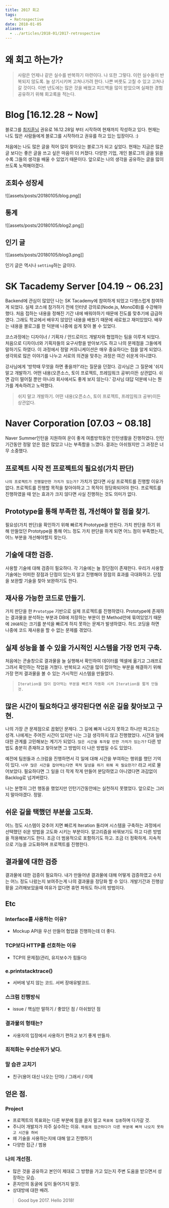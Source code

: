 ```yaml
---
title: 2017 회고
tags:
  - Retrospective
date: 2018-01-05
aliases: 
  - ../articles/2018-01/2017-retrospective
---
```

# 왜 회고 하는가?
> 사람은 언제나 같은 실수를 반복하기 마련이다. 나 또한 그렇다. 이런 실수들이 반복되지 않도록. 늘 상기시키며 고쳐나가려 한다. 나쁜 버릇도 고칠 수 있고 고쳐나갈 것이다. 이번 년도에는 많은 것을 배웠고 피드백을 많이 받았으며 실패한 경험 공유하기 위해 회고록을 적는다.

# Blog [16.12.28 ~ Now]
블로그를 [최지훈님](https://cjh5414.github.io) 권유로 16.12.28일 부터 시작하여 현재까지 작성하고 있다. 현재는 나도 많은 사람들에게 블로그를 시작하라고 권유를 하고 있는 입장이다. :)

처음에는 나도 많은 글을 적어 많이 찾아오는 블로그가 되고 싶었다. 현재는 지금은 많은 글 보다는 좋은 글을 쓰고 싶은 마음이 더 커졌다. 다양한 기업, 개인 블로그의 글을 읽을 수록 그들의 생각을 배울 수 있었기 때문이다. 앞으로는 나의 생각을 공유하는 글을 많이 쓰도록 노력해야겠다.

## 조회수 성장세
![[assets/posts/20180105/blog.png]]

## 통계
![[assets/posts/20180105/blog2.png]]

## 인기 글
![[assets/posts/20180105/blog3.png]]

인기 글은 역시나 `setting`하는 글이다.

# SK Tacademy Server [04.19 ~ 06.23]
Backend에 관심이 많았던 나는 SK Tacademy에 참여하게 되었고 다행스럽게 참여하게 되었다. 실제 코스에 참가하기 전에 인터넷 강의로(Node.js, MonoDB)를 수강해야 했다. 처음 접하는 내용을 정해진 기간 내에 배워야하기 때문에 진도를 맞추기에 급급하였다. 그래도 학교에서 배우지 않았던 내용을 배웠기 때문에 새로웠고 재미있었다. 배우는 내용을 블로그를 한 덕분에 나중에 쉽게 찾아 볼 수 있었다.

코스과정에는 디자이너 / 기획자 / 안드로이드 개발자와 협업하는 팀을 이루게 되었다. 처음으로 디자이너와 기획자들의 요구사항을 받아보기도 하고 나의 문제점을 그들에게 말하기도 하였다. 이 과정에서 정말 커뮤니케이션은 매우 중요하다는 점을 알게 되었다. 생각외로 많은 이야기를 나누고 서로의 의견을 맞추는 과정은 여간 쉬운게 아니였다.

강사님에게 '방학때 무엇을 하면 좋을까?'라는 질문을 던졌다. 강사님은 그 질문에 '쉬지 말고 개발하기. 어떤 내용(오픈소스, 토이 프로젝트, 프레임워크 공부)이든 상관없다. 쉬면 감이 떨어질 뿐만 아니라 회사에서도 좋게 보지 않는다.' 강사님 대답 덕분에 나는 뭔가를 계속하려고 노력했다.

> 쉬지 말고 개발하기. 어떤 내용(오픈소스, 토이 프로젝트, 프레임워크 공부)이든 상관없다.

# Naver Corporation [07.03 ~ 08.18]
Naver Summer인턴을 지원하여 운이 좋게 여름방학동안 인턴생활을 진행하였다. 인턴기간동안 정말 얻은 점은 많았고 나는 부족함을 느꼈다. 결과는 아쉬웠지만 그 과정은 너무 소중했다.

## 프로젝트 시작 전 프로젝트의 필요성(가치 판단)
`나의 프로젝트가 진행할만한 가치가 있는가?` 가치가 없다면 사실 프로젝트를 진행할 이유가 없다. 프로젝트를 진행할 목적을 찾아야하고 그 목적이 정당화되어야 한다.
프로젝트를 진행하였을 때 얻는 효과가 크지 않다면 사실 진행하는 것도 의미가 없다.

## Prototype을 통해 부족한 점, 개선해야 할 점을 찾기.
필요성(가치 판단)을 확인하기 위해 빠르게 Prototype을 만든다. 가치 판단을 하기 위해 만들었던 Prototype을 통해 어느 정도 가치 판단을 하게 되면 어느 점이 부족헀는지, 어느 부분을 개선해야할지 찾는다.

## 기술에 대한 검증.
사용할 기술에 대해 검증이 필요하다. 각 기술에는 늘 장단점이 존재한다. 우리가 사용할 기술에는 어떠한 장점과 단점이 있는지 알고 진행해야 장점의 효과를 극대화하고. 단점을 보완할 기술을 찾아 보완하기도 한다.

## 재사용 가능한 코드로 만들기.
가치 판단을 한 `Prototype` 기반으로 실제 프로젝트를 진행하였다. Prototype에 존재하는 결과물을 분석하는 부분과 DB에 저장하는 부분이 한 Method안에 묶여있었기 때문에 `20GB`되는 크기를 분석을 빠르게 하지 못하는 문제가 발생하였다. 하드 코딩을 하면 나중에 코드 재사용을 할 수 없는 문제를 겪었다.

## 실제 성능을 볼 수 있을 가시적인 시스템을 가장 먼저 구축.
처음에는 콘솔창으로 결과물을 늘 실행해서 확인하여 데이터를 엑셀에 옮기고 그래프로 그려서 확인하는 작업을 거쳤다. 반복되고 시간을 많이 잡아먹는 부분을 해결하기 위해 가장 먼저 결과물을 볼 수 있는 가시적인 시스템을 만들었다.

> `Iteration을 많이 잡아먹는 부분을 빠르게 자동화 시켜 Iteration을 짧게 만들 것.`

## 많은 시간이 필요하다고 생각된다면 쉬운 길을 찾아보고 구현.
나의 가장 큰 문제점으로 꼽혔던 문제다. 그 길에 빠져 나오지 못하고 하나만 파고드는 성격. 나에게는 주어진 시간이 있지만 나는 그걸 생각하지 않고 진행했었다. 시간과 일에 대한 관계를 고민해보는 계기가 되었다. `많은 시간을 투자할 만한 가치가 있는가?` 다른 방법도 충분히 존재하고 찾아보면 그 방법이 더 나은 방법일 수도 있었다.

예전에 팀원들과 스크럼을 진행하면서 각 일에 대해 시간을 부여하는 행위를 했던 기억이 있다. `너무 많은 시간을 잡아먹는다면 목적 달성을 하기 위해 꼭 필요한가?` 라고 서로 물어보았다. 필요하다면 그 일을 더 작게 작게 만들어 분담하였고 아니였다면 과감없이 Backlog로 넘겨버렸다.

나는 분명히 그런 행동을 했었지만 인턴기간동안에는 실천하지 못했었다. 앞으로는 그러지 말아야겠다. 정말.

## 쉬운 길을 택했던 부분을 고도화.
어느 정도 시스템이 갖추어 지면 빠르게 Iteration 돌리며 시스템을 구축하는 과정에서 선택했던 쉬운 방법을 고도화 시키는 부분이다. 알고리즘을 바꿔보기도 하고 다른 방법을 적용해보기도 한다. 조금 더 범용적으로 포함하기도 하고. 조금 더 정확하게. 지속적으로 기능을 고도화하며 프로젝트를 진행한다.

## 결과물에 대한 검증
결과물에 대한 검증이 필요하다. 내가 만들어낸 결과물에 대해 어떻게 검증하였고 수치는 어느 정도 나왔는지 보여주는게 나의 결과물을 정당화 할 수 있다. 개발기간과 진행상황을 고려해보았을때 여유가 없다면 휴먼 파워도 하나의 방법이다.

## Etc
### Interface를 사용하는 이유?
- Mockup API을 우선 만들어 협업을 진행하는데 더 좋다.

### TCP보다 HTTP를 선호하는 이유
- TCP의 문제점(관리, 유지보수가 힘들다)

### e.printstacktrace()
- 서버에 넣지 않는 코드. 서버 장애유발코드.

### 스크럼 진행방식
- issue / 핵심만 말하기 / 좋았던 점 / 아쉬웠던 점

### 결과물의 형태는?
- 사용자의 입장에서 사용하기 편하고 보기 좋게 만들자.

### 최적화는 우선순위가 낮다.

### 말 습관 고치기
- 친구(용어 대신 나오는 단어) / 그래서 / 이제

## 얻은 점.
### Project
- 프로젝트의 목표와는 다른 부분에 힘을 쏟지 말고 `목표에 집중`하며 다가갈 것.
- 주니어 개발자가 자주 실수하는 이유. `목표에 접근하다가 다른 부분에 빠져 나오지 못하고 시간을 허비`
- 왜 기술을 사용하는지에 대해 알고 진행하기
- 다양한 접근 / 범용

### 나의 개선점.
- 많은 것을 공유하고 본인이 제대로 그 방향을 가고 있는지 주변 도움을 받으면서 성장하는 모습.
- 혼자만의 동굴에 깊이 들어가지 말것.
- 상대방에 대한 배려.


> Good bye 2017. Hello 2018!
